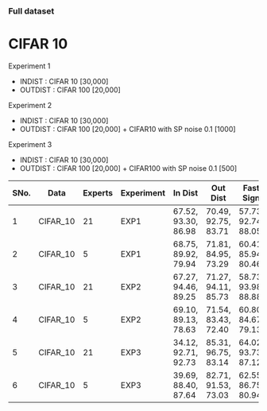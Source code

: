 ### Full dataset

# CIFAR 10

Experiment 1
- INDIST : CIFAR 10 [30,000]
- OUTDIST : CIFAR 100 [20,000]

Experiment 2
- INDIST : CIFAR 10 [30,000]
- OUTDIST : CIFAR 100 [20,000] + CIFAR10 with SP noise 0.1 [1000]

Experiment 3
- INDIST : CIFAR 10 [30,000]
- OUTDIST : CIFAR 100 [20,000] + CIFAR100 with SP noise 0.1 [500]


SNo.| Data | Experts | Experiment | In Dist | Out Dist | Fast Sign | LBFGS | Deep Fool | Unsup |  Test FS | Test Usup |Log |
--- | --- | --- | --- | --- | --- | --- | --- | --- | --- | --- | --- | --- | 
1 | CIFAR_10 | 21 | EXP1 | 67.52, 93.30, 86.98| 70.49, 92.75, 83.71| 57.73, 92.74, 88.05| 33.27, 88.75, 90.51 | 46.81, 90.97, 87.45 | 73.47, 94.31, 85.26 | 57.92, 92.78, 87.95| 74.73, 94.65, 85.13 | [full_exp1_cifar10_21](https://github.com/krishnakalyan3/Scripts/blob/master/Display/log/full_exp1_cifar_21.txt)
2 | CIFAR_10 | 5 | EXP1 | 68.75, 89.92, 79.94 | 71.81, 84.95, 73.29 | 60.41, 85.94, 80.46| 40.21, 82.83, 83.56 | 53.51, 84.45, 79.82 | 79.89, 87.37, 72.57 | 60.87, 86.54, 80.59 | 80.18, 87.44, 72.46 |  [full_exp1_cifar10_5](https://github.com/krishnakalyan3/Scripts/blob/master/Display/log/full_exp1_cifar_5.txt)
3 | CIFAR_10 | 21 | EXP2 | 67.27, 94.46, 89.25| 71.27, 94.11, 85.73| 58.73, 93.98, 88.88| 33.55, 90.45, 91.86 | 46.79, 92.32, 88.87 | 75.40, 95.31, 85.92 | 59.11, 94.00, 89.51 | 76.05, 95.44, 86.50 | [full_exp2_cifar10_21](https://github.com/krishnakalyan3/Scripts/blob/master/Display/log/full_exp2_cifar_21.txt)
4 | CIFAR_10 | 5 | EXP2 | 69.10, 89.13, 78.63| 71.54, 83.43, 72.40| 60.80, 84.67, 79.13| 39.50, 81.97, 83.29| 54.58, 83.18, 79.36 | 80.70, 84.90, 71.55 | 61.39, 85.03, 79.41 | 80.21, 85.29, 71.18 | [full_exp2_cifar10_5](https://github.com/krishnakalyan3/Scripts/blob/master/Display/log/full_exp2_cifar_5.txt)
5 | CIFAR_10 | 21 | EXP3 | 34.12, 92.71, 92.73 | 85.31, 96.75, 83.14| 64.02, 93.73, 87.12| 38.14, 90.07, 89.84| 53.10, 92.0, 86.60 | 79.90, 95.34, 85.13 | 63.91, 93.61, 87.17 | 79.84, 95.29, 84.99| [full_exp3_cifar10_21](https://github.com/krishnakalyan3/Scripts/blob/master/Display/log/exp3_cifar21_v1.txt)
6 | CIFAR_10 | 5 | EXP3 | 39.69, 88.40, 87.64 | 82.71, 91.53, 73.03| 62.55, 86.75, 80.94| 40.73, 83.60, 84.18| 56.65, 85.20, 80.60 | 81.93, 87.89, 73.44 | 63.09, 87.21, 80.95 | 81.76, 88.02, 73.60| [full_exp3_cifar10_5](https://github.com/krishnakalyan3/Scripts/blob/master/Display/log/exp3_cifar5_v1.txt)



